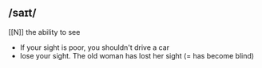 ## /saɪt/
[[N]]
the ability to see

- If your sight is poor, you shouldn't drive a car
- lose your sight. The old woman has lost her sight (= has become blind)